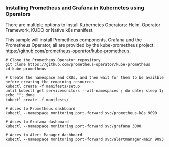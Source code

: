 ### Installing Prometheus and Grafana in Kubernetes using Operators

There are multiple options to install Kubernetes Operators: Helm, Operator Framework, KUDO or Native k8s manifest.

This sample will install Prometheus components, Grafana and the Prometheus Operator, all are provided by the kube-prometheus project: https://github.com/prometheus-operator/kube-prometheus.

```shell
# Clone the Prometheus Operator repository
git clone https://github.com/prometheus-operator/kube-prometheus
cd kube-prometheus

# Create the namespace and CRDs, and then wait for them to be availble before creating the remaining resources
kubectl create -f manifests/setup
until kubectl get servicemonitors --all-namespaces ; do date; sleep 1; echo ""; done
kubectl create -f manifests/

# Acces to Prometheus dashboard
kubectl --namespace monitoring port-forward svc/prometheus-k8s 9090

# Acces to Grafana dashboard
kubectl --namespace monitoring port-forward svc/grafana 3000

# Acces to Alert Manager dashboard
kubectl --namespace monitoring port-forward svc/alertmanager-main 9093
```

